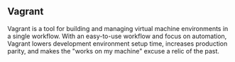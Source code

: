 ## Vagrant

Vagrant is a tool for building and managing virtual machine 
environments in a single workflow. With an easy-to-use workflow 
and focus on automation, Vagrant lowers development environment 
setup time, increases production parity, and makes the "works on 
my machine" excuse a relic of the past.

